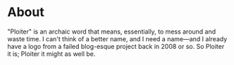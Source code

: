 # About

"Ploiter" is an archaic word that means, essentially, to mess around and waste time. I can't think of a better name, and I need a name—and I already have a logo from a failed blog-esque project back in 2008 or so. So Ploiter it is; Ploiter it might as well be.

